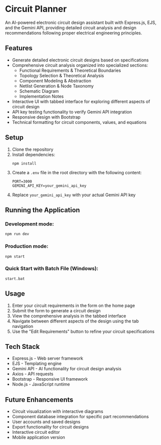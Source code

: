 # Circuit Planner

An AI-powered electronic circuit design assistant built with Express.js, EJS, and the Gemini API, providing detailed circuit analysis and design recommendations following proper electrical engineering principles.

## Features

- Generate detailed electronic circuit designs based on specifications
- Comprehensive circuit analysis organized into specialized sections:
  - Functional Requirements & Theoretical Boundaries
  - Topology Selection & Theoretical Analysis
  - Component Modeling & Abstraction
  - Netlist Generation & Node Taxonomy
  - Schematic Diagram
  - Implementation Notes
- Interactive UI with tabbed interface for exploring different aspects of circuit design
- API key testing functionality to verify Gemini API integration
- Responsive design with Bootstrap
- Technical formatting for circuit components, values, and equations

## Setup

1. Clone the repository
2. Install dependencies:
   ```
   npm install
   ```
3. Create a `.env` file in the root directory with the following content:
   ```
   PORT=3000
   GEMINI_API_KEY=your_gemini_api_key
   ```
4. Replace `your_gemini_api_key` with your actual Gemini API key

## Running the Application

### Development mode:
```
npm run dev
```

### Production mode:
```
npm start
```

### Quick Start with Batch File (Windows):
```
start.bat
```

## Usage

1. Enter your circuit requirements in the form on the home page
2. Submit the form to generate a circuit design
3. View the comprehensive analysis in the tabbed interface
4. Navigate between different aspects of the design using the tab navigation
5. Use the "Edit Requirements" button to refine your circuit specifications

## Tech Stack

- Express.js - Web server framework
- EJS - Templating engine
- Gemini API - AI functionality for circuit design analysis
- Axios - API requests
- Bootstrap - Responsive UI framework
- Node.js - JavaScript runtime

## Future Enhancements

- Circuit visualization with interactive diagrams
- Component database integration for specific part recommendations
- User accounts and saved designs
- Export functionality for circuit designs
- Interactive circuit editor
- Mobile application version 